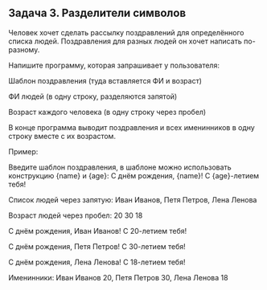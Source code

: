 ##  Задача 3. Разделители символов
Человек хочет сделать рассылку поздравлений для определённого списка людей. Поздравления для разных людей он хочет написать по-разному. 

 

Напишите программу, которая запрашивает у пользователя: 

Шаблон поздравления (туда вставляется ФИ и возраст)

ФИ людей (в одну строку, разделяются запятой)

Возраст каждого человека (в одну строку через пробел)

В конце  программа выводит поздравления и всех именинников в одну строку вместе с их возрастом.

 

Пример:

Введите шаблон поздравления, в шаблоне можно использовать конструкцию {name} и {age}: С днём рождения, {name}! С {age}-летием тебя!

Список людей через запятую: Иван Иванов, Петя Петров, Лена Ленова

Возраст людей через пробел: 20 30 18

 

С днём рождения, Иван Иванов! С 20-летием тебя!

С днём рождения, Петя Петров! С 30-летием тебя!

С днём рождения, Лена Ленова! С 18-летием тебя!

 

Именинники: Иван Иванов 20, Петя Петров 30, Лена Ленова 18